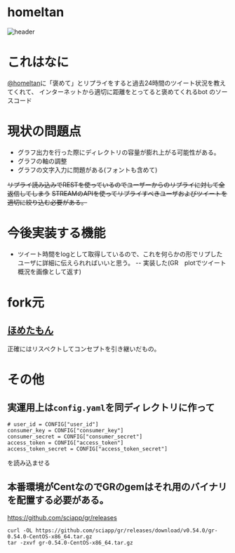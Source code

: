 # homeltan
![header](https://github.com/alt9800/homeltan/blob/main/%E3%83%98%E3%83%83%E3%82%BF%E3%82%99%E8%A4%92%E3%82%81%E3%82%8B%E3%81%9F%E3%82%93_%E7%B8%AE%E5%B0%8F.png)

# これはなに
[@homeltan](https://twitter.com/homeltan)に「褒めて」とリプライをすると過去24時間のツイート状況を教えてくれて、
インターネットから適切に距離をとってると褒めてくれるbot
のソースコード

 # 現状の問題点
 
 - グラフ出力を行った際にディレクトリの容量が膨れ上がる可能性がある。
 - グラフの軸の調整
 - グラフの文字入力に問題がある(フォントも含めて)
 
 ~~リプライ読み込みでRESTを使っているのでユーザーからのリプライに対して全返信してしまう~~
 ~~STREAMのAPIを使ってリプライすべきユーザおよびツイートを適切に絞り込む必要がある。~~


# 今後実装する機能

- ツイート時間をlogとして取得しているので、これを何らかの形でリプしたユーザに詳細に伝えられればいいと思う。
-- 実装した(GR　plotでツイート概況を画像として返す)

# fork元

## [ほめたもん](https://github.com/seven320/metamon_code)
正確にはリスペクトしてコンセプトを引き継いだもの。

# その他

## 実運用上は`config.yaml`を同ディレクトリに作って
```
# user_id = CONFIG["user_id"]
consumer_key = CONFIG["consumer_key"]
consumer_secret = CONFIG["consumer_secret"]
access_token = CONFIG["access_token"]
access_token_secret = CONFIG["access_token_secret"]
```
を読み込ませる


## 本番環境がCentなのでGRのgemはそれ用のバイナリを配置する必要がある。
https://github.com/sciapp/gr/releases

```
curl -OL https://github.com/sciapp/gr/releases/download/v0.54.0/gr-0.54.0-CentOS-x86_64.tar.gz
tar -zxvf gr-0.54.0-CentOS-x86_64.tar.gz
```

